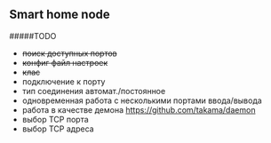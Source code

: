 Smart home node
---------------

#####TODO

* ~~поиск доступных портов~~ 
* ~~конфиг файл настроек~~
* ~~клас~~ 
* подключение к порту 
* тип соединения автомат./постоянное 
* одновременная работа с несколькими портами ввода/вывода 
* работа в качестве демона https://github.com/takama/daemon
* выбор TCP порта
* выбор TCP адреса 
